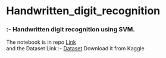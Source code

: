 # Handwritten_digit_recognition

### :- Handwritten digit recognition using SVM.
The notebook is in repo <a href="">Link</a> <br>
and the Dataset Link :- <a href="https://www.kaggle.com/nishithasaravanan/digit-svm">Dataset</a> Download it from Kaggle
